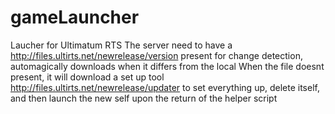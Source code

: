 # gameLauncher
Laucher for Ultimatum RTS
The server need to have a http://files.ultirts.net/newrelease/version present for change detection, automagically downloads when it differs from the local
When the file doesnt present, it will download a set up tool http://files.ultirts.net/newrelease/updater to set everything up, delete itself, and then launch the new self upon the return of the helper script
